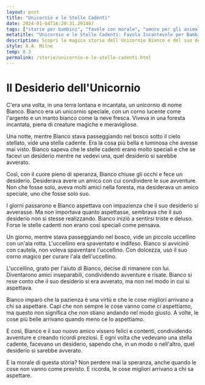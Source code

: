 ```yaml
---
layout: post
title: "Unicornio e le Stelle Cadenti"
date: 2024-01-04T16:29:31.291487
tags: ["storie per bambini", "favole con morale", "amore per gli animali", "amici speciali"]
metatitle: "Unicornio e le Stelle Cadenti: Favola Incantevole per Bambini | Racconti Educativi"
description: Scopri la magica storia dell'Unicornio Bianco e del suo desiderio di trovare un amico speciale. Un'avventura incantata che insegna l'importanza della pazienza e della speranza, perfetta per i più piccoli.
style: A.A. Milne
temp: 0.3
permalink: /storie/unicornio-e-le-stelle-cadenti.html
---
```

# Il Desiderio dell'Unicornio

C'era una volta, in una terra lontana e incantata, un unicornio di nome Bianco. Bianco era un unicornio speciale, con un corno lucente come l'argento e un manto bianco come la neve fresca. Viveva in una foresta incantata, piena di creature magiche e meravigliose.

Una notte, mentre Bianco stava passeggiando nel bosco sotto il cielo stellato, vide una stella cadente. Era la cosa più bella e luminosa che avesse mai visto. Bianco sapeva che le stelle cadenti erano molto speciali e che se facevi un desiderio mentre ne vedevi una, quel desiderio si sarebbe avverato.

Così, con il cuore pieno di speranza, Bianco chiuse gli occhi e fece un desiderio. Desiderava avere un amico con cui condividere le sue avventure. Non che fosse solo, aveva molti amici nella foresta, ma desiderava un amico speciale, uno che fosse solo suo.

I giorni passarono e Bianco aspettava con impazienza che il suo desiderio si avverasse. Ma non importava quanto aspettasse, sembrava che il suo desiderio non si stesse realizzando. Bianco iniziò a sentirsi triste e deluso. Forse le stelle cadenti non erano così speciali come pensava.

Un giorno, mentre stava passeggiando nel bosco, vide un piccolo uccellino con un'ala rotta. L'uccellino era spaventato e indifeso. Bianco si avvicinò con cautela, non voleva spaventare l'uccellino. Con dolcezza, usò il suo corno magico per curare l'ala dell'uccellino.

L'uccellino, grato per l'aiuto di Bianco, decise di rimanere con lui. Diventarono amici inseparabili, condividendo avventure e risate. Bianco si rese conto che il suo desiderio si era avverato, ma non nel modo in cui si aspettava.

Bianco imparò che la pazienza è una virtù e che le cose migliori arrivano a chi sa aspettare. Capì che non sempre le cose vanno come ci aspettiamo, ma questo non significa che non stiano andando nel modo giusto. A volte, le cose più belle arrivano quando meno ce lo aspettiamo.

E così, Bianco e il suo nuovo amico vissero felici e contenti, condividendo avventure e creando ricordi preziosi. E ogni volta che vedevano una stella cadente, facevano un desiderio, sapendo che, in un modo o nell'altro, quel desiderio si sarebbe avverato.

E la morale di questa storia? Non perdere mai la speranza, anche quando le cose non vanno come previsto. E ricorda, le cose migliori arrivano a chi sa aspettare.

        